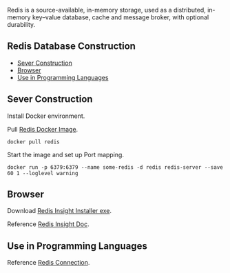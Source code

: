 Redis is a source-available, in-memory storage, used as a distributed, in-memory key–value database, cache and message broker, with optional durability.

## Redis Database Construction

* [Sever Construction](#Sever-Construction)
* [Browser](#Browser)
* [Use in Programming Languages](#Use-in-Programming-Languages)


## Sever Construction

Install Docker environment.

Pull [Redis Docker Image](https://hub.docker.com/_/redis).

```
docker pull redis
```

Start the image and set up Port mapping.

```
docker run -p 6379:6379 --name some-redis -d redis redis-server --save 60 1 --loglevel warning
```

## Browser

Download [Redis Insight Installer exe](https://download.redisinsight.redis.com/latest/Redis-Insight-win-installer.exe).

Reference [Redis Insight Doc](https://redis.io/docs/latest/develop/connect/insight/).

## Use in Programming Languages

Reference [Redis Connection](https://redis.io/docs/latest/develop/connect/clients/).
